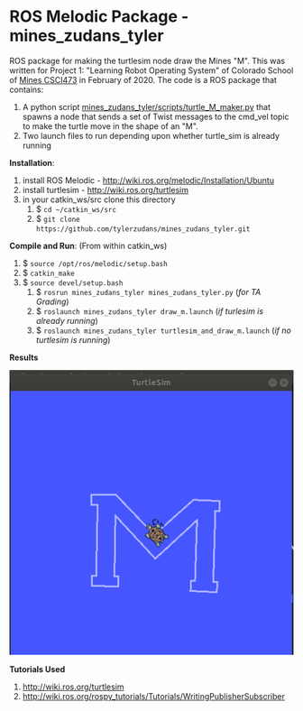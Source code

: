 # ROS Melodic Package - mines_zudans_tyler
ROS package for making the turtlesim node draw the Mines "M". This was written for Project 1: "Learning Robot Operating System" of Colorado School of [Mines CSCI473](http://inside.mines.edu/~hzhang/Courses/CSCI473-573/index.html) in February of 2020. The code is a ROS package that contains:

1. A python script [mines_zudans_tyler/scripts/turtle_M_maker.py](https://github.com/tylerzudans/mines_zudans_tyler/blob/master/scripts/turtle_M_maker.py) that spawns a node that sends a set of Twist messages to the cmd_vel topic to make the turtle move in the shape of an "M".
1. Two launch files to run depending upon whether turtle_sim is already running

**Installation**:

1. install ROS Melodic - http://wiki.ros.org/melodic/Installation/Ubuntu
1. install turtlesim - http://wiki.ros.org/turtlesim
1. in your catkin_ws/src clone this directory
   1. $ `cd ~/catkin_ws/src`
   1. $ `git clone https://github.com/tylerzudans/mines_zudans_tyler.git`

**Compile and Run**:
(From within catkin_ws)

1. $ `source /opt/ros/melodic/setup.bash`
1. $ `catkin_make`
1. $ `source devel/setup.bash`
   1. $ `rosrun mines_zudans_tyler mines_zudans_tyler.py` (*for TA Grading*)
   1. $ `roslaunch mines_zudans_tyler draw_m.launch` (*if turlesim is already running*)
   1. $ `roslaunch mines_zudans_tyler turtlesim_and_draw_m.launch` (*if no turtlesim is running*)

**Results**

![alt text](https://github.com/tylerzudans/mines_zudans_tyler/blob/master/result.png "Turtle M Picture")

**Tutorials Used**

1. http://wiki.ros.org/turtlesim
1. http://wiki.ros.org/rospy_tutorials/Tutorials/WritingPublisherSubscriber
